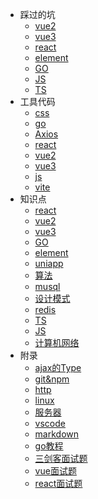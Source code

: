 * 踩过的坑
  * [vue2](/bug/vue2.md)
  * [vue3](/bug/vue3.md)
  * [react](/bug/react.md)
  * [element](/bug/element.md)
  * [GO](/bug/GO.md)
  * [JS](/bug/JS.md)
  * [TS](/bug/TS.md)
* 工具代码
  * [css](/code/css/utils.md)
  * [go](/code/go/utils.md)
  * [Axios](/code/js/axios.md)
  * [react](/code/js/react.md)
  * [vue2](/code/js/vue2utils.md)
  * [vue3](/code/js/vue3utils.md)
  * [js](/code/js/utils.md)
  * [vite](/code/js/vite_config.md)
* 知识点
  * [react](/remember/react.md)
  * [vue2](/remember/VUE2.md)
  * [vue3](/remember/VUE3.md)
  * [GO](/remember/GO.md)
  * [element](/remember/ELEMENT.md)
  * [uniapp](/remember/uniapp.md)
  * [算法](/remember/suanfa.md)
  * [musql](/remember/mysql.md)
  * [设计模式](/remember/sheji.md)
  * [redis](/remember/redis.md)
  * [TS](/remember/TS.md)
  * [JS](/remember/JS.md)
  * [计算机网络](/remember/internet.md)
* 附录
  * [ajax的Type](/append/blobtype.md)
  * [git&npm](/append/git&npm.md)
  * [http](/append/http.md)
  * [linux](/append/linux.md)
  * [服务器](/append/serve.md)
  * [vscode](/append/vscode.md)
  * [markdown](/append/markdown.md)
  * [go教程](/append/go.md)
  * [三剑客面试题](/append/mianshi)
  * [vue面试题](/append/vueM)
  * [react面试题](/append/ReactM.md)
  
